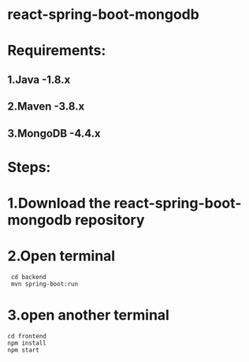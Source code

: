 # react-spring-boot-mongodb
# Requirements:
  ## 1.Java -1.8.x
  ## 2.Maven -3.8.x
  ## 3.MongoDB -4.4.x
# Steps:
 # 1.Download the react-spring-boot-mongodb repository
 # 2.Open terminal
     cd backend
     mvn spring-boot:run
 # 3.open another terminal
    cd frontend
    npm install 
    npm start
    
